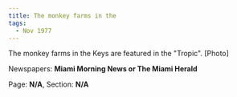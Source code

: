 ```yaml
---  
title: The monkey farms in the  
tags:  
  - Nov 1977  
---  
```

  
The monkey farms in the Keys are featured in the "Tropic". [Photo]  
  
Newspapers: **Miami Morning News or The Miami Herald**  
  
Page: **N/A**, Section: **N/A** 

